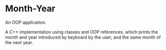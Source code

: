 # Month-Year
An OOP application.

A C++ implementation using classes and  OOP references, which prints the month and year introduced by keyboard by the user, and the same month of the next year.
